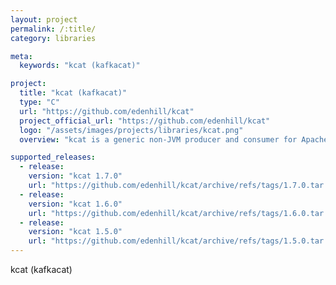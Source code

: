 ```yaml
---
layout: project
permalink: /:title/
category: libraries

meta:
  keywords: "kcat (kafkacat)"

project:
  title: "kcat (kafkacat)"
  type: "C"
  url: "https://github.com/edenhill/kcat"
  project_official_url: "https://github.com/edenhill/kcat"
  logo: "/assets/images/projects/libraries/kcat.png"
  overview: "kcat is a generic non-JVM producer and consumer for Apache Kafka >=0.8, think of it as a netcat for Kafka.In producer mode kcat reads messages from stdin, delimited with a configurable delimiter (-D, defaults to newline), and produces them to the provided Kafka cluster (-b), topic (-t) and partition (-p).In consumer mode kcat reads messages from a topic and partition and prints them to stdout using the configured message delimiter."

supported_releases:
  - release:
    version: "kcat 1.7.0"
    url: "https://github.com/edenhill/kcat/archive/refs/tags/1.7.0.tar.gz"
  - release:
    version: "kcat 1.6.0"
    url: "https://github.com/edenhill/kcat/archive/refs/tags/1.6.0.tar.gz"
  - release:
    version: "kcat 1.5.0"
    url: "https://github.com/edenhill/kcat/archive/refs/tags/1.5.0.tar.gz"
---
```


<p>kcat (kafkacat)</p>
